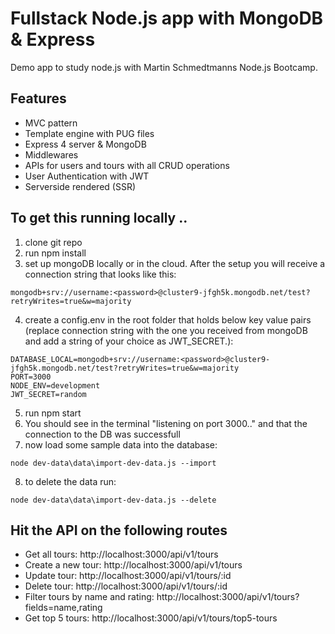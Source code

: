 # Fullstack Node.js app with MongoDB & Express

Demo app to study node.js with Martin Schmedtmanns Node.js Bootcamp.

## Features

- MVC pattern
- Template engine with PUG files
- Express 4 server & MongoDB
- Middlewares
- APIs for users and tours with all CRUD operations
- User Authentication with JWT
- Serverside rendered (SSR)

## To get this running locally ..
1. clone git repo
2. run npm install
3. set up mongoDB locally or in the cloud. After the setup you will receive a connection string that looks like this:

```
mongodb+srv://username:<password>@cluster9-jfgh5k.mongodb.net/test?retryWrites=true&w=majority
```

4. create a config.env in the root folder that holds below key value pairs (replace connection string with the one you received from mongoDB and add a string of your choice as JWT_SECRET.):

```
DATABASE_LOCAL=mongodb+srv://username:<password>@cluster9-jfgh5k.mongodb.net/test?retryWrites=true&w=majority
PORT=3000
NODE_ENV=development
JWT_SECRET=random
```

5. run npm start
6. You should see in the terminal "listening on port 3000.." and that the connection to the DB was successfull
7. now load some sample data into the database: 

`node dev-data\data\import-dev-data.js --import`

8. to delete the data run: 

`node dev-data\data\import-dev-data.js --delete`

## Hit the API on the following routes

- Get all tours: http://localhost:3000/api/v1/tours
- Create a new tour: http://localhost:3000/api/v1/tours
- Update tour: http://localhost:3000/api/v1/tours/:id
- Delete tour: http://localhost:3000/api/v1/tours/:id
- Filter tours by name and rating: http://localhost:3000/api/v1/tours?fields=name,rating
- Get top 5 tours: http://localhost:3000/api/v1/tours/top5-tours